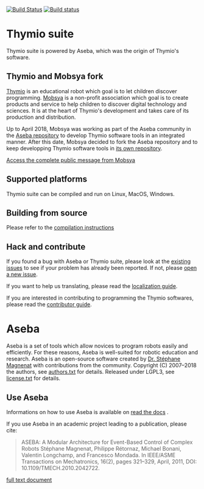 

[![Build Status](https://travis-ci.org/Mobsya/aseba.svg?branch=master)](https://travis-ci.org/Mobsya/aseba)
[![Build status](https://ci.appveyor.com/api/projects/status/jbeub93xpefxnd2f/branch/master?svg=true)](https://ci.appveyor.com/project/cor3ntin/aseba/branch/master)

# Thymio suite

Thymio suite is powered by Aseba, which was the origin of Thymio's software. 


## Thymio and Mobsya fork

[Thymio](https://www.thymio.org) is an educational robot which goal is to let children discover programming. [Mobsya](http://www.mobsya.org) is a non-profit association which goal is to create products and service to help children to discover digital technology and sciences. It is at the heart of Thymio's development and takes care of its production and distribution.

Up to April 2018, Mobsya was working as part of the Aseba community in the [Aseba repository](https://github.com/aseba-community/aseba) to develop Thymio software tools in an integrated manner. After this date, Mobsya decided to fork the Aseba repository and to keep developping Thymio software tools in [its own repository](https://github.com/Mobsya/aseba). 

[Access the complete public message from Mobsya](https://docs.google.com/document/d/1ijY2dZR2TbSySMqFfbCgG_ifZPGoxrAQaVuZVQZHKlY/edit#)


## Supported platforms

Thymio suite can be compiled and run on Linux, MacOS, Windows.


## Building from source

Please refer to the [compilation instructions](docs/en/development/building.rst)


## Hack and contribute

If you found a bug with Aseba or Thymio suite, please look at the [existing issues](https://github.com/mobsya/aseba/issues) to see if your problem has already been reported.
If not, please [open a new issue](https://github.com/mobsya/aseba/issues/new).

If you want to help us translating, please read the [localization guide](localization.md).

If you are interested in contributing to programming the Thymio softwares, please read the [contributor guide](contributing.md).


# Aseba

Aseba is a set of tools which allow novices to program robots easily and efficiently.
For these reasons, Aseba is well-suited for robotic education and research.
Aseba is an open-source software created by [Dr. Stéphane Magnenat](http://stephane.magnenat.net) with contributions from the community.
Copyright (C) 2007–2018 the authors, see [authors.txt](authors.txt) for details.
Released under LGPL3, see [license.txt](license.txt) for details.


## Use Aseba

Informations on how to use Aseba is available on [read the docs](https://mobsya.github.io/aseba/) .

If you use Aseba in an academic project leading to a publication, please cite:

> ASEBA: A Modular Architecture for Event-Based Control of Complex Robots
> Stéphane Magnenat, Philippe Rétornaz, Michael Bonani, Valentin Longchamp, and Francesco Mondada.
> In IEEE/ASME Transactions on Mechatronics, 16(2), pages 321–329, April, 2011, DOI: 10.1109/TMECH.2010.2042722.
    
[full text document](https://infoscience.epfl.ch/record/144059/files/aseba-ieee-tr.pdf)





